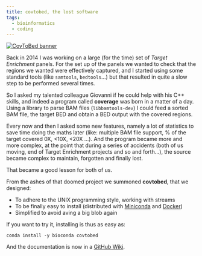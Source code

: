 ```yaml
---
title: covtobed, the lost software
tags:
  - bioinformatics
  - coding
---
```


[![CovToBed banner](https://github.com/telatin/covtobed/raw/master/img/coverage_bam_to_bed.png)](https://github.com/telatin/covtobed)

Back in 2014 I was working on a large (for the time) set of *Target Enrichment* panels.
For the set up of the panels we wanted to check that the regions we wanted were effectively
captured, and I started using some standard tools (like `samtools`, `bedtools`...) but that
resulted in quite a slow step to be performed several times.
<!--more-->
So I asked my talented colleague Giovanni if he could help with his C++ skills, and indeed
a program called **coverage** was born in a matter of a day. Using a library to parse BAM files
(`libbamtools-dev`) I could feed a sorted BAM file, the target BED and obtain a BED output
with the covered regions.

Every now and then I asked some new features, namely a lot of statistics to save time doing
the maths later (like: multiple BAM file support,
% of the target covered 0X, <10X, <20X ...). And the program became
more and more complex, at the point that during a series of accidents (both of us moving,
end of Target Enrichment projects and so and forth...), the source became complex to maintain,
forgotten and finally lost.

That became a good lesson for both of us.

From the ashes of that doomed project we summoned **covtobed**, that we designed:

 * To adhere to the UNIX programming style, working with streams
 * To be finally easy to install (distributed with [Miniconda](https://docs.conda.io/en/latest/miniconda.html) and [Docker](https://hub.docker.com/u/andreatelatin))
 * Simplified to avoid aving a big blob again

If you want to try it, installing is thus as easy as:
```
conda install -y bioconda covtobed
```

And the documentation is now in a [GitHub Wiki](https://github.com/telatin/covtobed/wiki).
